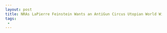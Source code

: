 ```yaml
---
layout: post
title: NRAs LaPierre Feinstein Wants an AntiGun Circus Utopian World Without Guns
tags:
 -
---
```


